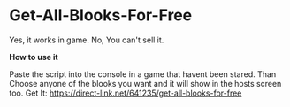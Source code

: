 # Get-All-Blooks-For-Free
Yes, it works in game. No, You can't sell it.

**How to use it**

Paste the script into the console in a game that havent been stared. Than Choose anyone of the blooks you want and it will show in the hosts screen too.
 Get It: https://direct-link.net/641235/get-all-blooks-for-free
